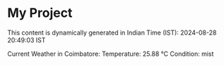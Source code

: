 # My Project

This content is dynamically generated in Indian Time (IST): 2024-08-28 20:49:03 IST


Current Weather in Coimbatore:
Temperature: 25.88 °C
Condition: mist
